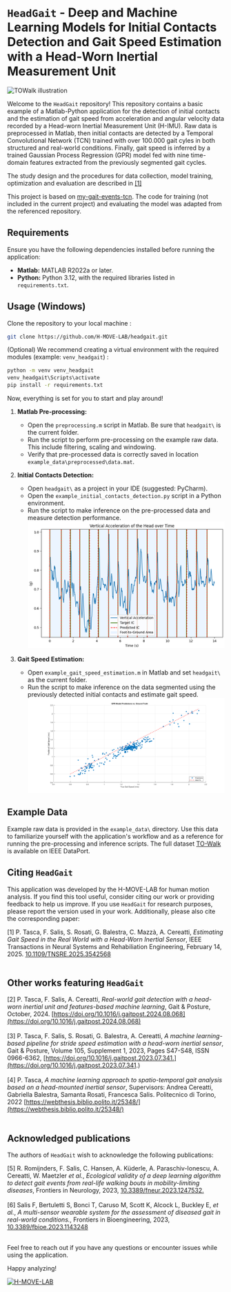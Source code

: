 # `HeadGait` - Deep and Machine Learning Models for Initial Contacts Detection and Gait Speed Estimation with a Head-Worn Inertial Measurement Unit
![TOWalk illustration](utils_/README_figures/TOWalk_illustration.png "TOWalk illustration")

Welcome to the `HeadGait` repository! This repository contains a basic example of a Matlab-Python application for the detection of initial contacts and the estimation of gait speed from acceleration and angular velocity data recorded by a Head-worn Inertial Measurement Unit (H-IMU). Raw data is preprocessed in Matlab, then initial contacts are detected by a Temporal Convolutional Network (TCN) trained with over 100.000 gait cyles in both structured and real-world conditions. Finally, gait speed is inferred by a trained Gaussian Process Regression (GPR) model fed with nine time-domain features extracted from the previously segmented gait cycles. 

The study design and the procedures for data collection, model training, optimization and evaluation are described in <a href="#1">[1]</a>

This project is based on [my-gait-events-tcn](https://github.com/rmndrs89/my-gait-events-tcn.git). The code for training (not included in the current project) and evaluating the model was adapted from the referenced repository.

## Requirements

Ensure you have the following dependencies installed before running the application:

- **Matlab:** MATLAB R2022a or later.
- **Python:** Python 3.12, with the required libraries listed in `requirements.txt`.

## Usage (Windows)

Clone the repository to your local machine :

```bash
git clone https://github.com/H-MOVE-LAB/headgait.git
```

(Optional) We recommend creating a virtual environment with the required modules (example: `venv_headgait`) : 

```bash
python -m venv venv_headgait
venv_headgait\Scripts\activate     
pip install -r requirements.txt
```

Now, everything is set for you to start and play around!

1. **Matlab Pre-processing:**
   - Open the `preprocessing.m` script in Matlab. Be sure that `headgait\` is the current folder.
   - Run the script to perform pre-processing on the example raw data. This include filtering, scaling and windowing.
   - Verify that pre-processed data is correctly saved in location `example_data\preprocessed\data.mat`.
   
2. **Initial Contacts Detection:**
   - Open `headgait\` as a project in your IDE (suggested: PyCharm).
   - Open the `example_initial_contacts_detection.py` script in a Python environment.
   - Run the script to make inference on the pre-processed data and measure detection performance.
![ICs detection results on a trial of indoor walking.](utils_/README_figures/detected_ics.png "ICs detection results on a trial of indoor walking.")

3. **Gait Speed Estimation:**
   - Open `example_gait_speed_estimation.m` in Matlab and set `headgait\` as the current folder.
   - Run the script to make inference on the data segmented using the previously detected initial contacts and estimate gait speed.
![Target and predicted gait speed for one participant.](utils_/README_figures/gait_speed_line.png "Target and predicted gait speed for one participant.")

## Example Data

Example raw data is provided in the `example_data\` directory. Use this data to familiarize yourself with the application's workflow and as a reference for running the pre-processing and inference scripts. The full dataset [TO-Walk](https://dx.doi.org/10.21227/z3g5-nk54) is available on IEEE DataPort.


## Citing `HeadGait`
This application was developed by the H-MOVE-LAB for human motion analysis. If you find this tool useful, consider citing our work or providing feedback to help us improve.
If you use `HeadGait` for research purposes, please report the version used in your work. Additionally, please also cite the corresponding paper:

<a id="1">[1]</a> 
P. Tasca, F. Salis, S. Rosati, G. Balestra, C. Mazzà, A. Cereatti, 
*Estimating Gait Speed in the Real World with a Head-Worn Inertial Sensor*,
IEEE Transactions in Neural Systems and Rehabiliation Engineering, 
February 14, 2025.
[10.1109/TNSRE.2025.3542568](https://doi.org/10.1109/TNSRE.2025.3542568) <br><br>


## Other works featuring `HeadGait`

<a id="2">[2]</a> 
P. Tasca, F. Salis, A. Cereatti, 
*Real-world gait detection with a head-worn inertial unit and features-based machine learning*,
Gait & Posture, 
October, 2024.
[https://doi.org/10.1016/j.gaitpost.2024.08.068](https://doi.org/10.1016/j.gaitpost.2024.08.068) <br><br>
<a id="3">[3]</a> 
P. Tasca, F. Salis, S. Rosati, G. Balestra, A. Cereatti,
*A machine learning-based pipeline for stride speed estimation with a head-worn inertial sensor*,
Gait & Posture,
Volume 105, Supplement 1,
2023,
Pages S47-S48,
ISSN 0966-6362,
[https://doi.org/10.1016/j.gaitpost.2023.07.341.](https://doi.org/10.1016/j.gaitpost.2023.07.341.) <br><br>
<a id="4">[4]</a> 
P. Tasca,
*A machine learning approach to spatio-temporal gait analysis based on a head-mounted inertial sensor*,
Supervisors: Andrea Cereatti, Gabriella Balestra, Samanta Rosati, Francesca Salis. Politecnico di Torino, 2022
[https://webthesis.biblio.polito.it/25348/](https://webthesis.biblio.polito.it/25348/) <br><br>

## Acknowledged publications
The authors of `HeadGait` wish to acknowledge the following publications:

<a id="5">[5]</a>
R. Romijnders, F. Salis, C. Hansen, A. Küderle, A. Paraschiv-Ionescu, A. Cereatti, W. Maetzler *et al.*, *Ecological validity of a deep learning algorithm to detect gait events from real-life walking bouts in mobility-limiting diseases*, Frontiers in Neurology, 2023, [10.3389/fneur.2023.1247532. ](10.3389/fneur.2023.1247532. ) <br><br>
<a id="6">[6]</a>
Salis F, Bertuletti S, Bonci T, Caruso M, Scott K, Alcock L, Buckley E, *et al.*, *A multi-sensor wearable system for the assessment of diseased gait in real-world conditions.*, Frontiers in Bioengineering, 2023, [10.3389/fbioe.2023.1143248](10.3389/fbioe.2023.1143248) <br><br>



<!--## License

This project is licensed under the [MIT License](LICENSE).-->

Feel free to reach out if you have any questions or encounter issues while using the application.

Happy analyzing!

[![H-MOVE-LAB](utils_/hmovelab_logo.jpg)](https://github.com/H-MOVE-LAB)



